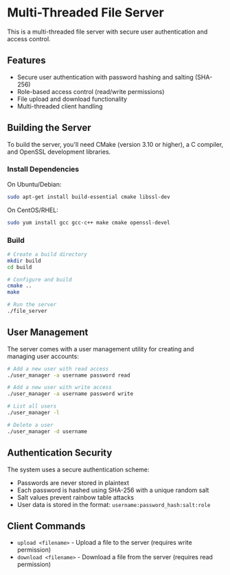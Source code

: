 # Multi-Threaded File Server

This is a multi-threaded file server with secure user authentication and access control.

## Features

- Secure user authentication with password hashing and salting (SHA-256)
- Role-based access control (read/write permissions)
- File upload and download functionality
- Multi-threaded client handling

## Building the Server

To build the server, you'll need CMake (version 3.10 or higher), a C compiler, and OpenSSL development libraries.

### Install Dependencies

On Ubuntu/Debian:
```bash
sudo apt-get install build-essential cmake libssl-dev
```

On CentOS/RHEL:
```bash
sudo yum install gcc gcc-c++ make cmake openssl-devel
```

### Build

```bash
# Create a build directory
mkdir build
cd build

# Configure and build
cmake ..
make

# Run the server
./file_server
```

## User Management

The server comes with a user management utility for creating and managing user accounts:

```bash
# Add a new user with read access
./user_manager -a username password read

# Add a new user with write access
./user_manager -a username password write

# List all users
./user_manager -l

# Delete a user
./user_manager -d username
```

## Authentication Security

The system uses a secure authentication scheme:
- Passwords are never stored in plaintext
- Each password is hashed using SHA-256 with a unique random salt
- Salt values prevent rainbow table attacks
- User data is stored in the format: `username:password_hash:salt:role`

## Client Commands

- `upload <filename>` - Upload a file to the server (requires write permission)
- `download <filename>` - Download a file from the server (requires read permission) 